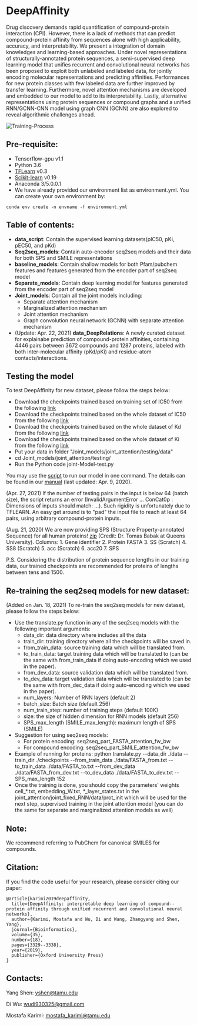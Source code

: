 # DeepAffinity
Drug discovery demands rapid quantification of compound-protein interaction  (CPI). However, there is a lack of methods that can predict compound-protein affinity from sequences alone with high applicability, accuracy, and interpretability. We present a integration of domain knowledges and learning-based approaches. Under novel representations of structurally-annotated protein sequences, a semi-supervised deep learning model that unifies recurrent and convolutional neural networks has been proposed to exploit both unlabeled and labeled data, for jointly encoding molecular representations and predicting affinities. Performances for new protein classes with few labeled data are further improved by transfer learning. Furthermore, novel attention mechanisms are developed and embedded to our model to add to its interpretability. Lastly, alternative representations using protein sequences or compound graphs and a unified RNN/GCNN-CNN model using graph CNN (GCNN) are also explored to reveal algorithmic challenges ahead.

![Training-Process](/main_fig.png)

## Pre-requisite:
* Tensorflow-gpu v1.1
* Python 3.6
* [TFLearn](http://tflearn.org/) v0.3
* [Scikit-learn](https://scikit-learn.org/stable/) v0.19
* Anaconda 3/5.0.0.1
* We have already provided our environment list as environment.yml. You can create your own environment by:
```
conda env create -n envname -f environment.yml
```
## Table of contents:
* **data_script**: Contain the supervised learning datasets(pIC50, pKi, pEC50, and pKd)
* **Seq2seq_models**: Contain auto-encoder seq2seq models and their data for both SPS and SMILE representations
* **baseline_models**: Contain shallow models for both Pfam/pubchem features and features generated from the encoder part of seq2seq model
* **Separate_models**: Contain deep learning model for features generated from the encoder part of seq2seq model
* **Joint_models**: Contain all the joint models including:
	* Separate attention mechanism
	* Marginalized attention mechanism
	* Joint attention mechanism
	* Graph convolution neural network (GCNN) with separate attention mechanism
* (Update: Apr. 22, 2021) **data_DeepRelations**: A newly curated dataset for explainabe prediction of compound-protein affinities, containing 4446 pairs between 3672 compounds and 1287 proteins, labeled with both inter-molecular affinity (pKd/pKi) and residue-atom contacts/interactions.

## Testing the model
To test DeepAffinity for new dataset, please follow the steps below:
* Download the checkpoints trained based on training set of IC50 from the following [link](https://drive.google.com/drive/folders/1Pwn8uTyHNig4G2JDy0TErzH9hVacSadt?usp=sharing)
* Download the checkpoints trained based on the whole dataset of IC50 from the following [link](https://drive.google.com/drive/folders/1XAnXHSRnrO8DGA1drW3YnmaBaCihdiP5?usp=sharing)
* Download the checkpoints trained based on the whole dataset of Kd from the following [link](https://drive.google.com/drive/folders/14TC_6nbZt-YOV2IwlFt9EiAh_VcJqyRN?usp=sharing)
* Download the checkpoints trained based on the whole dataset of Ki from the following [link](https://drive.google.com/drive/folders/1DHkaqZFlykfr5YWPGJCaLZd8_bd_Z8Lh?usp=sharing)
* Put your data in folder "Joint_models/joint_attention/testing/data"
* cd Joint_models/joint_attention/testing/
* Run the Python code joint-Model-test.py

You may use the [script](DeepAffinity_inference.sh) to run our model in one command. The details can be found in our [manual](DeepAffinity_Manual.pdf) (last updated: Apr. 9, 2020). 

(Apr. 27, 2021) If the number of testing pairs in the input is below 64 (batch size), the script returns an error (InvalidArgumentError ... ConCat0p : Dimensions of inputs should match: ...).  Such rigidity is unfortunately due to TFLEARN.  An easy get around is to "pad" the input file to reach at least 64 pairs, using arbitrary compound-protein inputs. 

(Aug. 21, 2020) We are now providing SPS (Structure Property-annotated Sequence) for all human proteins! [zip](https://github.com/Shen-Lab/DeepAffinity/blob/master/data/dataset/uniprot.human.scratch_outputs.w_sps.tab_corrected.zip)  (Credit: Dr. Tomas Babak at Queens University).  Columns: 1. Gene identifier 2. Protein FASTA  3. SS (Scratch)  4. SS8 (Scratch)  5. acc (Scratch)  6. acc20  7. SPS    

P.S. Considering the distribution of protein sequence lengths in our training data, our trained checkpoints are recommended for proteins of lengths between tens and 1500.  
 
## Re-training the seq2seq models for new dataset:
(Added on Jan. 18, 2021)
To re-train the seq2seq models for new dataset, please follow the steps below:
* Use the translate.py function in any of the seq2seq models with the following important arguments:
	* data_dir: data directory where includes all the data
	* train_dir: training directory where all the checkpoints will be saved in.
	* from_train_data: source training data which will be translated from.
	* to_train_data: target training data which will be translated to (can be the same with from_train_data if doing auto-encoding which we used in the paper).
	* from_dev_data: source validation data which will be translated from.
	* to_dev_data: target validation data which will be translated to (can be the same with from_dec_data if doing auto-encoding which we used in the paper).
	* num_layers: Number of RNN layers (default 2)
	* batch_size: Batch size (default 256)
	* num_train_step: number of training steps (default 100K)
	* size: the size of hidden dimension for RNN models (default 256)
	* SPS_max_length (SMILE_max_length): maximum length of SPS (SMILE)
* Suggestion for using seq2seq models:
	* For protein encoding: seq2seq_part_FASTA_attention_fw_bw
	* For compound encoding: seq2seq_part_SMILE_attention_fw_bw
* Example of running for proteins:
python translate.py --data_dir ./data --train_dir ./checkpoints --from_train_data ./data/FASTA_from.txt --to_train_data ./data/FASTA_to.txt --from_dev_data ./data/FASTA_from_dev.txt --to_dev_data ./data/FASTA_to_dev.txt --SPS_max_length 152
* Once the training is done, you should copy the parameters' weights cell_*.txt, embedding_W.txt, *_layer_states.txt in the joint_attention/joint_fixed_RNN/data/prot_init which will be used for the next step, supervised training in the joint attention model (you can do the same for separate and marginalized attention models as well)  
 

## Note:
We recommend referring to PubChem for canonical SMILES for compounds. 



## Citation:
If you find the code useful for your research, please consider citing our paper:
```
@article{karimi2019deepaffinity,
  title={DeepAffinity: interpretable deep learning of compound--protein affinity through unified recurrent and convolutional neural networks},
  author={Karimi, Mostafa and Wu, Di and Wang, Zhangyang and Shen, Yang},
  journal={Bioinformatics},
  volume={35},
  number={18},
  pages={3329--3338},
  year={2019},
  publisher={Oxford University Press}
}
```

## Contacts:
Yang Shen: yshen@tamu.edu

Di Wu: wudi930325@gmail.com

Mostafa Karimi: mostafa_karimi@tamu.edu
